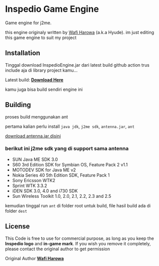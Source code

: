 # Inspedio Game Engine

Game engine for j2me.

this engine originaly written by [Wafi Harowa](https://github.com/hyude) (a.k.a Hyude). im just editing this game engine to suit my project


## Installation

Tinggal download InspedioEngine.jar dari latest build github action trus include aja di library project kamu... 

Latest build: [**Download Here**](https://github.com/ngawung/Inspedio/actions)

kamu juga bisa build sendiri engine ini

## Building

proses build menggunakan ant

pertama kalian perlu install `java jdk`, `j2me sdk`, `antenna.jar`, `ant`

[download antenna.jar disini](http://antenna.sourceforge.net/)

### berikut ini j2me sdk yang di support sama antenna
- SUN Java ME SDK 3.0
- S60 3rd Edition SDK for Symbian OS, Feature Pack 2 v1.1
- MOTODEV SDK for Java ME v2
- Nokia Series 40 5th Edition SDK, Feature Pack 1
- Sony Ericsson WTK2
- Sprint WTK 3.3.2
- iDEN SDK 3.0, 4.0 and i730 SDK
- Sun Wireless Toolkit 1.0, 2.0, 2.1, 2.2, 2.3 and 2.5

kemudian tinggal run `ant` di folder root untuk build, file hasil build ada di folder `dest`

## License

This Code is free to use for commercial purpose, as long as you keep the **Inspedio logo** and **in-game mark**.
If you wish you remove it completely, please contact the original author to get permission

Original Author **[Wafi Harowa](https://github.com/hyude)**